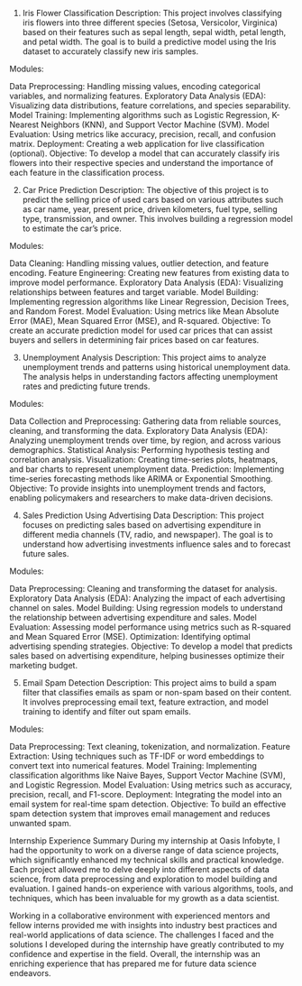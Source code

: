 1. Iris Flower Classification
Description:
This project involves classifying iris flowers into three different species (Setosa, Versicolor, Virginica) based on their features such as sepal length, sepal width, petal length, and petal width. The goal is to build a predictive model using the Iris dataset to accurately classify new iris samples.

Modules:

Data Preprocessing: Handling missing values, encoding categorical variables, and normalizing features.
Exploratory Data Analysis (EDA): Visualizing data distributions, feature correlations, and species separability.
Model Training: Implementing algorithms such as Logistic Regression, K-Nearest Neighbors (KNN), and Support Vector Machine (SVM).
Model Evaluation: Using metrics like accuracy, precision, recall, and confusion matrix.
Deployment: Creating a web application for live classification (optional).
Objective:
To develop a model that can accurately classify iris flowers into their respective species and understand the importance of each feature in the classification process.

2. Car Price Prediction
Description:
The objective of this project is to predict the selling price of used cars based on various attributes such as car name, year, present price, driven kilometers, fuel type, selling type, transmission, and owner. This involves building a regression model to estimate the car’s price.

Modules:

Data Cleaning: Handling missing values, outlier detection, and feature encoding.
Feature Engineering: Creating new features from existing data to improve model performance.
Exploratory Data Analysis (EDA): Visualizing relationships between features and target variable.
Model Building: Implementing regression algorithms like Linear Regression, Decision Trees, and Random Forest.
Model Evaluation: Using metrics like Mean Absolute Error (MAE), Mean Squared Error (MSE), and R-squared.
Objective:
To create an accurate prediction model for used car prices that can assist buyers and sellers in determining fair prices based on car features.

3. Unemployment Analysis
Description:
This project aims to analyze unemployment trends and patterns using historical unemployment data. The analysis helps in understanding factors affecting unemployment rates and predicting future trends.

Modules:

Data Collection and Preprocessing: Gathering data from reliable sources, cleaning, and transforming the data.
Exploratory Data Analysis (EDA): Analyzing unemployment trends over time, by region, and across various demographics.
Statistical Analysis: Performing hypothesis testing and correlation analysis.
Visualization: Creating time-series plots, heatmaps, and bar charts to represent unemployment data.
Prediction: Implementing time-series forecasting methods like ARIMA or Exponential Smoothing.
Objective:
To provide insights into unemployment trends and factors, enabling policymakers and researchers to make data-driven decisions.

4. Sales Prediction Using Advertising Data
Description:
This project focuses on predicting sales based on advertising expenditure in different media channels (TV, radio, and newspaper). The goal is to understand how advertising investments influence sales and to forecast future sales.

Modules:

Data Preprocessing: Cleaning and transforming the dataset for analysis.
Exploratory Data Analysis (EDA): Analyzing the impact of each advertising channel on sales.
Model Building: Using regression models to understand the relationship between advertising expenditure and sales.
Model Evaluation: Assessing model performance using metrics such as R-squared and Mean Squared Error (MSE).
Optimization: Identifying optimal advertising spending strategies.
Objective:
To develop a model that predicts sales based on advertising expenditure, helping businesses optimize their marketing budget.

5. Email Spam Detection
Description:
This project aims to build a spam filter that classifies emails as spam or non-spam based on their content. It involves preprocessing email text, feature extraction, and model training to identify and filter out spam emails.

Modules: 

Data Preprocessing: Text cleaning, tokenization, and normalization.
Feature Extraction: Using techniques such as TF-IDF or word embeddings to convert text into numerical features.
Model Training: Implementing classification algorithms like Naive Bayes, Support Vector Machine (SVM), and Logistic Regression.
Model Evaluation: Using metrics such as accuracy, precision, recall, and F1-score.
Deployment: Integrating the model into an email system for real-time spam detection.
Objective:
To build an effective spam detection system that improves email management and reduces unwanted spam.

Internship Experience Summary
During my internship at Oasis Infobyte, I had the opportunity to work on a diverse range of data science projects, which significantly enhanced my technical skills and practical knowledge. Each project allowed me to delve deeply into different aspects of data science, from data preprocessing and exploration to model building and evaluation. I gained hands-on experience with various algorithms, tools, and techniques, which has been invaluable for my growth as a data scientist.

Working in a collaborative environment with experienced mentors and fellow interns provided me with insights into industry best practices and real-world applications of data science. The challenges I faced and the solutions I developed during the internship have greatly contributed to my confidence and expertise in the field. Overall, the internship was an enriching experience that has prepared me for future data science endeavors.
